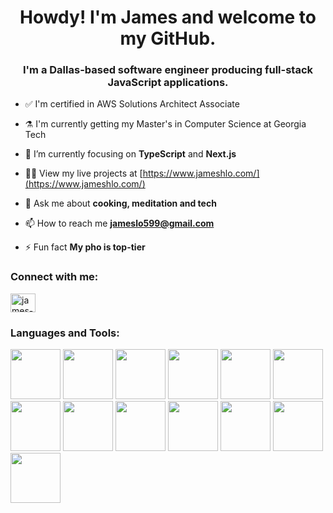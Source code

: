 <h1 align="center">Howdy! I'm James and welcome to my GitHub.</h1>
<h3 align="center">I'm a Dallas-based software engineer producing full-stack JavaScript applications.</h3>

- ✅ I'm certified in AWS Solutions Architect Associate

- ⚗️ I'm currently getting my Master's in Computer Science at Georgia Tech

- 🔭 I’m currently focusing on **TypeScript** and **Next.js**

- 👨‍💻 View my live projects at [https://www.jameshlo.com/](https://www.jameshlo.com/)

- 💬 Ask me about **cooking, meditation and tech**

- 📫 How to reach me **jameslo599@gmail.com**

- ⚡ Fun fact **My pho is top-tier**

<h3 align="left">Connect with me:</h3>
<p align="left">
<a href="https://linkedin.com/in/james-h-lo" target="blank"><img align="center" src="https://raw.githubusercontent.com/rahuldkjain/github-profile-readme-generator/master/src/images/icons/Social/linked-in-alt.svg" alt="james-h-lo" height="30" width="40" /></a>
</p>

<h3 align="left">Languages and Tools:</h3>
<p align="left"> 
  <img src="https://cdn.jsdelivr.net/gh/devicons/devicon@latest/icons/nextjs/nextjs-original-wordmark.svg" height="80" width="80"/>
  <img src="https://cdn.jsdelivr.net/gh/devicons/devicon@latest/icons/amazonwebservices/amazonwebservices-original-wordmark.svg" height="80" width="80" />
  <img src="https://cdn.jsdelivr.net/gh/devicons/devicon@latest/icons/react/react-original.svg" height="80" width="80"/>
  <img src="https://cdn.jsdelivr.net/gh/devicons/devicon@latest/icons/typescript/typescript-original.svg" height="80" width="80"/>
  <img src="https://cdn.jsdelivr.net/gh/devicons/devicon@latest/icons/javascript/javascript-original.svg" height="80" width="80"/> 
  <img src="https://cdn.jsdelivr.net/gh/devicons/devicon@latest/icons/python/python-original-wordmark.svg" height="80" width="80"/>
  <img src="https://cdn.jsdelivr.net/gh/devicons/devicon@latest/icons/nodejs/nodejs-original-wordmark.svg" height="80" width="80"/>
  <img src="https://cdn.jsdelivr.net/gh/devicons/devicon@latest/icons/express/express-original-wordmark.svg" height="80" width="80"/>
  <img src="https://cdn.jsdelivr.net/gh/devicons/devicon@latest/icons/mongodb/mongodb-original-wordmark.svg" height="80" width="80"/>  
  <img src="https://cdn.jsdelivr.net/gh/devicons/devicon@latest/icons/postgresql/postgresql-original-wordmark.svg" height="80" width="80"/>       
  <img src="https://cdn.jsdelivr.net/gh/devicons/devicon@latest/icons/terraform/terraform-original-wordmark.svg" height="80" width="80"/>
  <img src="https://cdn.jsdelivr.net/gh/devicons/devicon@latest/icons/cypressio/cypressio-original-wordmark.svg" height="80" width="80"/>
  <img src="https://cdn.jsdelivr.net/gh/devicons/devicon@latest/icons/git/git-original-wordmark.svg" height="80" width="80"/>
          
          
